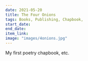 ```yaml
---
date: 2021-05-20
title: The Four Onions
tags: Books, Publishing, Chapbook, 
start_date:
end_date:
item_link:
image: "images/4onions.jpg"
---
```

My first poetry chapbook, etc.
